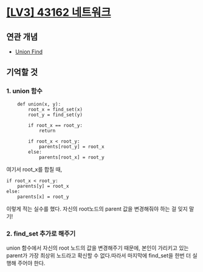 # [[LV3] 43162 네트워크](https://school.programmers.co.kr/learn/courses/30/lessons/43162)

## 연관 개념
- [Union Find](https://github.com/amazingchawon/TIL/blob/master/Algorithm/Union-Find.md)

## 기억할 것
### 1. union 함수
```commandline
    def union(x, y):
        root_x = find_set(x)
        root_y = find_set(y)

        if root_x == root_y:
            return

        if root_x < root_y:
            parents[root_y] = root_x
        else:
            parents[root_x] = root_y
```
여기서 root_x를 합칠 때,
```commandline
if root_x < root_y:
    parents[y] = root_x
else:
    parents[x] = root_y
```
이렇게 적는 실수를 했다.
자신의 root노드의 parent 값을 변경해줘야 하는 걸 잊지 말기!

### 2. find_set 추가로 해주기
union 함수에서 자신의 root 노드의 값을 변경해주기 때문에, 본인이 가리키고 있는 parent가 가장 최상위 노드라고 확신할 수 없다.따라서 마지막에 find_set을 한번 더 실행해 주어야 한다.

